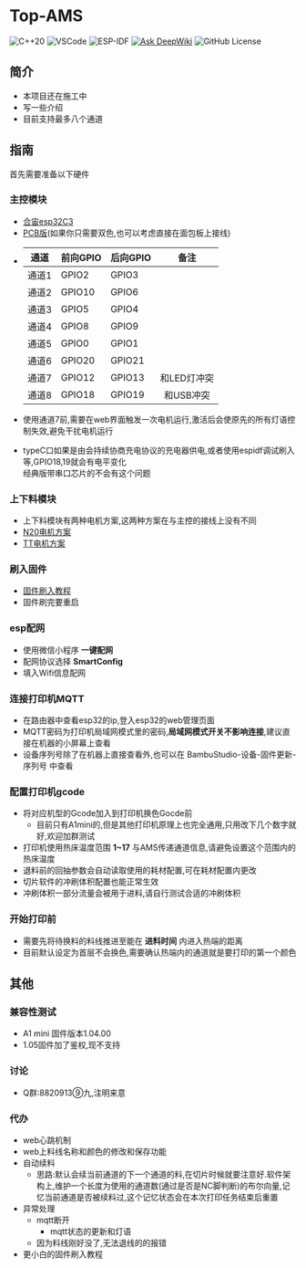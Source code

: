 # Top-AMS
![C++20](https://img.shields.io/badge/C%2B%2B-20-blue?logo=c%2B%2B&logoColor=white)
![VSCode](https://img.shields.io/badge/IDE-VSCode-007ACC?logo=visual-studio-code&logoColor=white)
![ESP-IDF](https://img.shields.io/badge/Framework-ESP--IDF-green?logo=espressif&logoColor=white)
[![Ask DeepWiki](https://deepwiki.com/badge.svg)](https://deepwiki.com/nccrrv/Top-AMS)
![GitHub License](https://img.shields.io/github/license/nccrrv/Top-AMS)
## 简介
- 本项目还在施工中
- 写一些介绍
- 目前支持最多八个通道
## 指南
首先需要准备以下硬件
### 主控模块
- [合宙esp32C3](https://wiki.luatos.com/chips/esp32c3/board.html)
- [PCB版](https://oshwhub.com/eda_xnlouvih/top-ams-8-tong-dao)(如果你只需要双色,也可以考虑直接在面包板上接线)
<!-- - 电机芯片<br>之后放上PCB版的嘉立创链接以及电机芯片的具体型号  -->
-
  | 通道  | 前向GPIO | 后向GPIO |    备注     |
  | :---: | :------- | :------- | :---------: |
  | 通道1 | GPIO2    | GPIO3    |
  | 通道2 | GPIO10   | GPIO6    |
  | 通道3 | GPIO5    | GPIO4    |
  | 通道4 | GPIO8    | GPIO9    |
  | 通道5 | GPIO0    | GPIO1    |
  | 通道6 | GPIO20   | GPIO21   |
  | 通道7 | GPIO12   | GPIO13   | 和LED灯冲突 |
  | 通道8 | GPIO18   | GPIO19   |  和USB冲突  |

- 使用通道7前,需要在web界面触发一次电机运行,激活后会使原先的所有灯语控制失效,避免干扰电机运行
- typeC口如果是由会持续协商充电协议的充电器供电,或者使用espidf调试刷入等,GPIO18,19就会有电平变化<br>
  经典版带串口芯片的不会有这个问题
### 上下料模块
- 上下料模块有两种电机方案,这两种方案在与主控的接线上没有不同
- [N20电机方案](hard/N20电机方案/README.md)
- [TT电机方案](hard/TT电机方案/README.md)

### 刷入固件
- [固件刷入教程](https://docs.espressif.com/projects/esp-test-tools/zh_CN/latest/esp32/production_stage/tools/flash_download_tool.html)
- 固件刷完要重启
### esp配网
- 使用微信小程序 **一键配网**
- 配网协议选择 **SmartConfig** 
- 填入Wifi信息配网
### 连接打印机MQTT
- 在路由器中查看esp32的ip,登入esp32的web管理页面
- MQTT密码为打印机局域网模式里的密码,**局域网模式开关不影响连接**,建议直接在机器的小屏幕上查看
- 设备序列号除了在机器上直接查看外,也可以在 BambuStudio-设备-固件更新-序列号 中查看
### 配置打印机gcode
- 将对应机型的Gcode加入到打印机换色Gocde前
  - 目前只有A1mini的,但是其他打印机原理上也完全通用,只用改下几个数字就好,欢迎加群测试  
- 打印机使用热床温度范围 **1~17** 与AMS传递通道信息,请避免设置这个范围内的热床温度
- 退料前的回抽参数会自动读取使用的耗材配置,可在耗材配置内更改
- 切片软件的冲刷体积配置也能正常生效
- 冲刷体积一部分流量会被用于进料,请自行测试合适的冲刷体积
### 开始打印前
- 需要先将待换料的料线推进至能在 **进料时间** 内进入热端的距离
- 目前默认设定为首层不会换色,需要确认热端内的通道就是要打印的第一个颜色

## 其他  
### 兼容性测试
- A1 mini 固件版本1.04.00
- 1.05固件加了鉴权,现不支持
### 讨论
- Q群:8820913⑨九,注明来意

### 代办
- web心跳机制
- web上料线名称和颜色的修改和保存功能
- 自动续料
    - 思路:默认会续当前通道的下一个通道的料,在切片时候就要注意好.软件架构上,维护一个长度为使用的通道数(通过是否是NC脚判断)的布尔向量,记忆当前通道是否被续料过,这个记忆状态会在本次打印任务结束后重置
- 异常处理
  - mqtt断开
    - mqtt状态的更新和灯语
  - 因为料线刚好没了,无法退线的的报错
- 更小白的固件刷入教程
  
